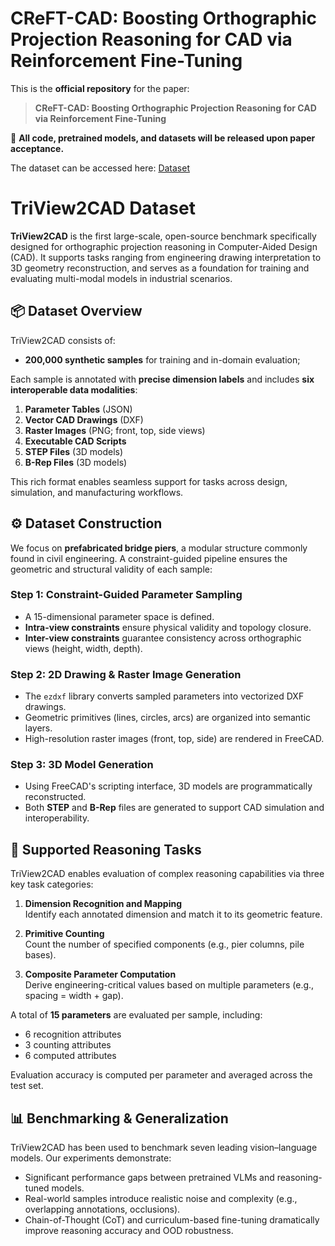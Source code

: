 # CReFT-CAD: Boosting Orthographic Projection Reasoning for CAD via Reinforcement Fine-Tuning

This is the **official repository** for the paper:

> **CReFT-CAD: Boosting Orthographic Projection Reasoning for CAD via Reinforcement Fine-Tuning**

📌 **All code, pretrained models, and datasets will be released upon paper acceptance.**

The dataset can be accessed here: [Dataset](https://www.modelscope.cn/datasets/zhuofanChen/TriView2CAD)

# TriView2CAD Dataset

**TriView2CAD** is the first large-scale, open-source benchmark specifically designed for orthographic projection reasoning in Computer-Aided Design (CAD). It supports tasks ranging from engineering drawing interpretation to 3D geometry reconstruction, and serves as a foundation for training and evaluating multi-modal models in industrial scenarios.

## 📦 Dataset Overview

TriView2CAD consists of:
- **200,000 synthetic samples** for training and in-domain evaluation;

Each sample is annotated with **precise dimension labels** and includes **six interoperable data modalities**:
1. **Parameter Tables** (JSON)
2. **Vector CAD Drawings** (DXF)
3. **Raster Images** (PNG; front, top, side views)
4. **Executable CAD Scripts**
5. **STEP Files** (3D models)
6. **B-Rep Files** (3D models)

This rich format enables seamless support for tasks across design, simulation, and manufacturing workflows.

## ⚙️ Dataset Construction

We focus on **prefabricated bridge piers**, a modular structure commonly found in civil engineering. A constraint-guided pipeline ensures the geometric and structural validity of each sample:

### Step 1: Constraint-Guided Parameter Sampling
- A 15-dimensional parameter space is defined.
- **Intra-view constraints** ensure physical validity and topology closure.
- **Inter-view constraints** guarantee consistency across orthographic views (height, width, depth).

### Step 2: 2D Drawing & Raster Image Generation
- The `ezdxf` library converts sampled parameters into vectorized DXF drawings.
- Geometric primitives (lines, circles, arcs) are organized into semantic layers.
- High-resolution raster images (front, top, side) are rendered in FreeCAD.

### Step 3: 3D Model Generation
- Using FreeCAD's scripting interface, 3D models are programmatically reconstructed.
- Both **STEP** and **B-Rep** files are generated to support CAD simulation and interoperability.

## 🧠 Supported Reasoning Tasks

TriView2CAD enables evaluation of complex reasoning capabilities via three key task categories:

1. **Dimension Recognition and Mapping**  
   Identify each annotated dimension and match it to its geometric feature.

2. **Primitive Counting**  
   Count the number of specified components (e.g., pier columns, pile bases).

3. **Composite Parameter Computation**  
   Derive engineering-critical values based on multiple parameters (e.g., spacing = width + gap).

A total of **15 parameters** are evaluated per sample, including:
- 6 recognition attributes
- 3 counting attributes
- 6 computed attributes

Evaluation accuracy is computed per parameter and averaged across the test set.

## 📊 Benchmarking & Generalization

TriView2CAD has been used to benchmark seven leading vision–language models. Our experiments demonstrate:
- Significant performance gaps between pretrained VLMs and reasoning-tuned models.
- Real-world samples introduce realistic noise and complexity (e.g., overlapping annotations, occlusions).
- Chain-of-Thought (CoT) and curriculum-based fine-tuning dramatically improve reasoning accuracy and OOD robustness.
